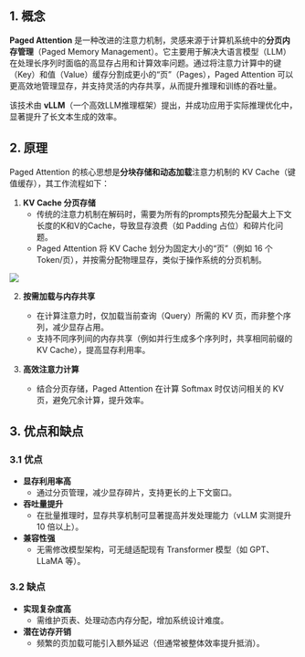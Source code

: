 ## 1. 概念  

**Paged Attention** 是一种改进的注意力机制，灵感来源于计算机系统中的**分页内存管理**（Paged Memory Management）。它主要用于解决大语言模型（LLM）在处理长序列时面临的高显存占用和计算效率问题。通过将注意力计算中的键（Key）和值（Value）缓存分割成更小的“页”（Pages），Paged Attention 可以更高效地管理显存，并支持灵活的内存共享，从而提升推理和训练的吞吐量。 

该技术由 **vLLM**（一个高效LLM推理框架）提出，并成功应用于实际推理优化中，显著提升了长文本生成的效率。  

## 2. 原理  

Paged Attention 的核心思想是**分块存储和动态加载**注意力机制的 KV Cache（键值缓存），其工作流程如下：  

1. **KV Cache 分页存储**  
   - 传统的注意力机制在解码时，需要为所有的prompts预先分配最大上下文长度的K和V的Cache，导致显存浪费（如 Padding 占位）和碎片化问题。  
   - Paged Attention 将 KV Cache 划分为固定大小的“页”（例如 16 个 Token/页），并按需分配物理显存，类似于操作系统的分页机制。  

![](PagedAttention.drawio.svg)

2. **按需加载与内存共享**  
   - 在计算注意力时，仅加载当前查询（Query）所需的 KV 页，而非整个序列，减少显存占用。  
   - 支持不同序列间的内存共享（例如并行生成多个序列时，共享相同前缀的 KV Cache），提高显存利用率。  

3. **高效注意力计算**  
   - 结合分页存储，Paged Attention 在计算 Softmax 时仅访问相关的 KV 页，避免冗余计算，提升效率。  

## 3. 优点和缺点  

### 3.1 优点

- **显存利用率高**
	- 通过分页管理，减少显存碎片，支持更长的上下文窗口。  
- **吞吐量提升**
	- 在批量推理时，显存共享机制可显著提高并发处理能力（vLLM 实测提升 10 倍以上）。  
- **兼容性强**
	- 无需修改模型架构，可无缝适配现有 Transformer 模型（如 GPT、LLaMA 等）。  

### 3.2 缺点

 - **实现复杂度高**
	 - 需维护页表、处理动态内存分配，增加系统设计难度。  
- **潜在访存开销**
	- 频繁的页加载可能引入额外延迟（但通常被整体效率提升抵消）。  